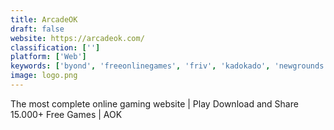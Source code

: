 ```yaml
---
title: ArcadeOK
draft: false 
website: https://arcadeok.com/
classification: ['']
platform: ['Web']
keywords: ['byond', 'freeonlinegames', 'friv', 'kadokado', 'newgrounds', 'overgames', 'shockwave', 'slither.io', 'supegames', 'vr_games']
image: logo.png
---
```

The most complete online gaming website | Play Download and Share 15.000+ Free Games | AOK
